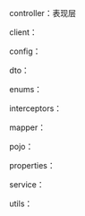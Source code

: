 controller：表现层

client：

config：

dto：

enums：

interceptors：

mapper：

pojo：

properties：

service：

utils：

